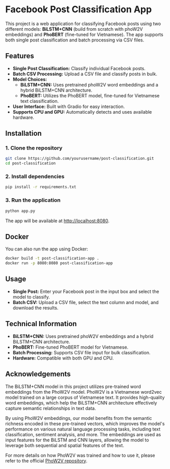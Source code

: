 # Facebook Post Classification App

This project is a web application for classifying Facebook posts using two different models: **BiLSTM+CNN** (build from scratch with phoW2V embeddings) and **PhoBERT** (fine-tuned for Vietnamese). The app supports both single post classification and batch processing via CSV files.

## Features

- **Single Post Classification:** Classify individual Facebook posts.
- **Batch CSV Processing:** Upload a CSV file and classify posts in bulk.
- **Model Choices:**
  - **BiLSTM+CNN:** Uses pretrained phoW2V word embeddings and a hybrid BiLSTM+CNN architecture.
  - **PhoBERT:** Utilizes the PhoBERT model, fine-tuned for Vietnamese text classification.
- **User Interface:** Built with Gradio for easy interaction.
- **Supports CPU and GPU:** Automatically detects and uses available hardware.

## Installation

### 1. Clone the repository

```bash
git clone https://github.com/yourusername/post-classification.git
cd post-classification
```

### 2. Install dependencies

```bash
pip install -r requirements.txt
```

### 3. Run the application

```bash
python app.py
```

The app will be available at [http://localhost:8080](http://localhost:8080).

## Docker

You can also run the app using Docker:

```bash
docker build -t post-classification-app .
docker run -p 8080:8080 post-classification-app
```


## Usage

- **Single Post:** Enter your Facebook post in the input box and select the model to classify.
- **Batch CSV:** Upload a CSV file, select the text column and model, and download the results.

## Technical Information

- **BiLSTM+CNN:** Uses pretrained phoW2V embeddings and a hybrid BiLSTM+CNN architecture.
- **PhoBERT:** Fine-tuned PhoBERT model for Vietnamese.
- **Batch Processing:** Supports CSV file input for bulk classification.
- **Hardware:** Compatible with both GPU and CPU.

## Acknowledgements

The BiLSTM+CNN model in this project utilizes pre-trained word embeddings from the PhoW2V model. PhoW2V is a Vietnamese word2vec model trained on a large corpus of Vietnamese text. It provides high-quality word embeddings, which help the BiLSTM+CNN architecture effectively capture semantic relationships in text data.

By using PhoW2V embeddings, our model benefits from the semantic richness encoded in these pre-trained vectors, which improves the model's performance on various natural language processing tasks, including text classification, sentiment analysis, and more. The embeddings are used as input features for the BiLSTM and CNN layers, allowing the model to leverage both sequential and spatial features of the text.

For more details on how PhoW2V was trained and how to use it, please refer to the official [PhoW2V repository](https://github.com/datquocnguyen/PhoW2V).
